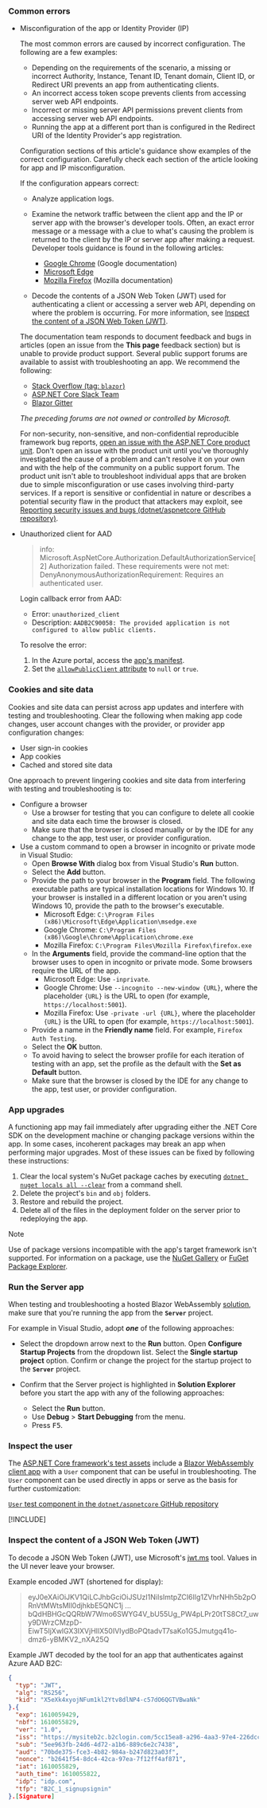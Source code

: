### Common errors

* Misconfiguration of the app or Identity Provider (IP)

  The most common errors are caused by incorrect configuration. The following are a few examples:
  
  * Depending on the requirements of the scenario, a missing or incorrect Authority, Instance, Tenant ID, Tenant domain, Client ID, or Redirect URI prevents an app from authenticating clients.
  * An incorrect access token scope prevents clients from accessing server web API endpoints.
  * Incorrect or missing server API permissions prevent clients from accessing server web API endpoints.
  * Running the app at a different port than is configured in the Redirect URI of the Identity Provider's app registration.
  
  Configuration sections of this article's guidance show examples of the correct configuration. Carefully check each section of the article looking for app and IP misconfiguration.
  
  If the configuration appears correct:
  
  * Analyze application logs.
  * Examine the network traffic between the client app and the IP or server app with the browser's developer tools. Often, an exact error message or a message with a clue to what's causing the problem is returned to the client by the IP or server app after making a request. Developer tools guidance is found in the following articles:

    * [Google Chrome](https://developers.google.com/web/tools/chrome-devtools/network) (Google documentation)
    * [Microsoft Edge](/microsoft-edge/devtools-guide-chromium/network/)
    * [Mozilla Firefox](https://developer.mozilla.org/docs/Tools/Network_Monitor) (Mozilla documentation)

  * Decode the contents of a JSON Web Token (JWT) used for authenticating a client or accessing a server web API, depending on where the problem is occurring. For more information, see [Inspect the content of a JSON Web Token (JWT)](#inspect-the-content-of-a-json-web-token-jwt).
  
  The documentation team responds to document feedback and bugs in articles (open an issue from the **This page** feedback section) but is unable to provide product support. Several public support forums are available to assist with troubleshooting an app. We recommend the following:
  
  * [Stack Overflow (tag: `blazor`)](https://stackoverflow.com/questions/tagged/blazor)
  * [ASP.NET Core Slack Team](https://join.slack.com/t/aspnetcore/shared_invite/zt-1mv5487zb-EOZxJ1iqb0A0ajowEbxByQ)
  * [Blazor Gitter](https://gitter.im/aspnet/Blazor)
  
  *The preceding forums are not owned or controlled by Microsoft.*
  
  For non-security, non-sensitive, and non-confidential reproducible framework bug reports, [open an issue with the ASP.NET Core product unit](https://github.com/dotnet/aspnetcore/issues). Don't open an issue with the product unit until you've thoroughly investigated the cause of a problem and can't resolve it on your own and with the help of the community on a public support forum. The product unit isn't able to troubleshoot individual apps that are broken due to simple misconfiguration or use cases involving third-party services. If a report is sensitive or confidential in nature or describes a potential security flaw in the product that attackers may exploit, see [Reporting security issues and bugs (dotnet/aspnetcore GitHub repository)](https://github.com/dotnet/aspnetcore/blob/main/CONTRIBUTING.md#reporting-security-issues-and-bugs).

* Unauthorized client for AAD

  > info: Microsoft.AspNetCore.Authorization.DefaultAuthorizationService[2]
  > Authorization failed. These requirements were not met:
  > DenyAnonymousAuthorizationRequirement: Requires an authenticated user.

  Login callback error from AAD:

  * Error: `unauthorized_client`
  * Description: `AADB2C90058: The provided application is not configured to allow public clients.`

  To resolve the error:

  1. In the Azure portal, access the [app's manifest](/azure/active-directory/develop/reference-app-manifest).
  1. Set the [`allowPublicClient` attribute](/azure/active-directory/develop/reference-app-manifest#allowpublicclient-attribute) to `null` or `true`.

### Cookies and site data

Cookies and site data can persist across app updates and interfere with testing and troubleshooting. Clear the following when making app code changes, user account changes with the provider, or provider app configuration changes:

* User sign-in cookies
* App cookies
* Cached and stored site data

One approach to prevent lingering cookies and site data from interfering with testing and troubleshooting is to:

* Configure a browser
  * Use a browser for testing that you can configure to delete all cookie and site data each time the browser is closed.
  * Make sure that the browser is closed manually or by the IDE for any change to the app, test user, or provider configuration.
* Use a custom command to open a browser in incognito or private mode in Visual Studio:
  * Open **Browse With** dialog box from Visual Studio's **Run** button.
  * Select the **Add** button.
  * Provide the path to your browser in the **Program** field. The following executable paths are typical installation locations for Windows 10. If your browser is installed in a different location or you aren't using Windows 10, provide the path to the browser's executable.
    * Microsoft Edge: `C:\Program Files (x86)\Microsoft\Edge\Application\msedge.exe`
    * Google Chrome: `C:\Program Files (x86)\Google\Chrome\Application\chrome.exe`
    * Mozilla Firefox: `C:\Program Files\Mozilla Firefox\firefox.exe`
  * In the **Arguments** field, provide the command-line option that the browser uses to open in incognito or private mode. Some browsers require the URL of the app.
    * Microsoft Edge: Use `-inprivate`.
    * Google Chrome: Use `--incognito --new-window {URL}`, where the placeholder `{URL}` is the URL to open (for example, `https://localhost:5001`).
    * Mozilla Firefox: Use `-private -url {URL}`, where the placeholder `{URL}` is the URL to open (for example, `https://localhost:5001`).
  * Provide a name in the **Friendly name** field. For example, `Firefox Auth Testing`.
  * Select the **OK** button.
  * To avoid having to select the browser profile for each iteration of testing with an app, set the profile as the default with the **Set as Default** button.
  * Make sure that the browser is closed by the IDE for any change to the app, test user, or provider configuration.

### App upgrades

A functioning app may fail immediately after upgrading either the .NET Core SDK on the development machine or changing package versions within the app. In some cases, incoherent packages may break an app when performing major upgrades. Most of these issues can be fixed by following these instructions:

1. Clear the local system's NuGet package caches by executing [`dotnet nuget locals all --clear`](/dotnet/core/tools/dotnet-nuget-locals) from a command shell.
1. Delete the project's `bin` and `obj` folders.
1. Restore and rebuild the project.
1. Delete all of the files in the deployment folder on the server prior to redeploying the app.

> [!NOTE]
> Use of package versions incompatible with the app's target framework isn't supported. For information on a package, use the [NuGet Gallery](https://www.nuget.org) or [FuGet Package Explorer](https://www.fuget.org).

### Run the Server app

When testing and troubleshooting a hosted Blazor WebAssembly [solution](xref:blazor/tooling#visual-studio-solution-file-sln), make sure that you're running the app from the **`Server`** project.

For example in Visual Studio, adopt ***one*** of the following approaches:

* Select the dropdown arrow next to the **Run** button. Open **Configure Startup Projects** from the dropdown list. Select the **Single startup project** option. Confirm or change the project for the startup project to the **`Server`** project.

* Confirm that the Server project is highlighted in **Solution Explorer** before you start the app with any of the following approaches:

  * Select the **Run** button.
  * Use **Debug** > **Start Debugging** from the menu.
  * Press <kbd>F5</kbd>.

### Inspect the user

The [ASP.NET Core framework's test assets](https://github.com/dotnet/aspnetcore/tree/main/src/Components/WebAssembly/testassets) include a [Blazor WebAssembly client app](https://github.com/dotnet/aspnetcore/tree/main/src/Components/WebAssembly/testassets/Wasm.Authentication.Client) with a `User` component that can be useful in troubleshooting. The `User` component can be used directly in apps or serve as the basis for further customization:

[`User` test component in the `dotnet/aspnetcore` GitHub repository](https://github.com/dotnet/aspnetcore/blob/main/src/Components/WebAssembly/testassets/Wasm.Authentication.Client/Pages/User.razor)

[!INCLUDE[](~/includes/aspnetcore-repo-ref-source-links.md)]

### Inspect the content of a JSON Web Token (JWT)

To decode a JSON Web Token (JWT), use Microsoft's [jwt.ms](https://jwt.ms/) tool. Values in the UI never leave your browser.

Example encoded JWT (shortened for display):

> eyJ0eXAiOiJKV1QiLCJhbGciOiJSUzI1NiIsImtpZCI6Ilg1ZVhrNHh5b2pORnVtMWtsMll0djhkbE5QNC1j ... bQdHBHGcQQRbW7Wmo6SWYG4V_bU55Ug_PW4pLPr20tTS8Ct7_uwy9DWrzCMzpD-EiwT5IjXwlGX3IXVjHIlX50IVIydBoPQtadvT7saKo1G5Jmutgq41o-dmz6-yBMKV2_nXA25Q

Example JWT decoded by the tool for an app that authenticates against Azure AAD B2C:

```json
{
  "typ": "JWT",
  "alg": "RS256",
  "kid": "X5eXk4xyojNFum1kl2Ytv8dlNP4-c57dO6QGTVBwaNk"
}.{
  "exp": 1610059429,
  "nbf": 1610055829,
  "ver": "1.0",
  "iss": "https://mysiteb2c.b2clogin.com/5cc15ea8-a296-4aa3-97e4-226dcc9ad298/v2.0/",
  "sub": "5ee963fb-24d6-4d72-a1b6-889c6e2c7438",
  "aud": "70bde375-fce3-4b82-984a-b247d823a03f",
  "nonce": "b2641f54-8dc4-42ca-97ea-7f12ff4af871",
  "iat": 1610055829,
  "auth_time": 1610055822,
  "idp": "idp.com",
  "tfp": "B2C_1_signupsignin"
}.[Signature]
```
